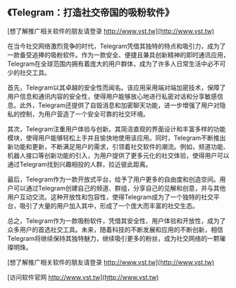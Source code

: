 ## **《Telegram：打造社交帝国的吸粉软件》**

[想了解推广相关软件的朋友请登录 http://www.vst.tw](http://www.vst.tw)

在当今社交网络激烈竞争的时代，Telegram凭借其独特的特点和吸引力，成为了一款备受追捧的吸粉软件。作为一款安全、便捷且兼具创新精神的即时通讯应用，Telegram在全球范围内拥有着庞大的用户群体，成为了许多人日常生活中必不可少的社交工具。

首先，Telegram以其卓越的安全性而闻名。该应用采用端对端加密技术，保障了用户信息和通讯内容的安全性，使得用户能够放心地进行私密对话和分享敏感信息。此外，Telegram还提供了自毁消息和加密聊天功能，进一步增强了用户对隐私的控制，为用户营造了一个安全可靠的社交环境。

其次，Telegram注重用户体验与创新。其简洁直观的界面设计和丰富多样的功能模块，使得用户能够轻松上手并且愉快地使用该应用。同时，Telegram不断推出新功能和更新，不断满足用户的需求，引领着社交软件的潮流。例如，频道功能、机器人接口等创新功能的引入，为用户提供了更多元化的社交体验，使得用户可以通过Telegram找到兴趣相投的人群，拉近彼此距离。

最后，Telegram作为一款开放式平台，给予了用户更多的自由度和创造空间。用户可以通过Telegram创建自己的频道、群组，分享自己的见解和创意，并与其他用户互动交流。这种开放性和包容性，使得Telegram成为了一个独特的社交平台，吸引了大量的用户加入其中，形成了一个庞大而丰富的社交生态。

总之，Telegram作为一款吸粉软件，凭借其安全性、用户体验和开放性，成为了众多用户的首选社交工具。未来，随着科技的不断发展和应用的不断创新，相信Telegram将继续保持其独特魅力，继续吸引更多的粉丝，成为社交网络的一颗璀璨明珠。

[想了解推广相关软件的朋友请登录 http://www.vst.tw](http://www.vst.tw)


[访问软件官网 http://www.vst.tw](http://www.vst.tw)
